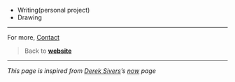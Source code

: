 -   Writing(personal project)
-   Drawing


---


For more, [Contact](https://raghug.com/contact)

> Back to **[website](https://raghug.com/)**

---

*This page is inspired from [Derek Sivers](https://sive.rs/)’s [now](https://nownownow.com/about) page*
